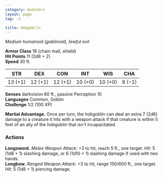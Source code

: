 ```yaml
---
category: monsters
layout: page
tag: .5

title: Hobgoblin 
---
```

_Medium humanoid (goblinoid), lawful evil_

**Armor Class** 18 (chain mail, shield)    
**Hit Points** 11 (2d8 + 2)    
**Speed** 30 ft. 

| STR     | DEX     | CON     | INT     | WIS     | CHA     |
|---------|---------|---------|---------|---------|---------|
| 13 (+1) | 12 (+1) | 12 (+1) | 10 (+0) | 10 (+0) | 9 (−1)  |

**Senses** darkvision 60 ft., passive Perception 10    
**Languages** Common, Goblin    
**Challenge** 1/2 (100 XP) 

**Martial Advantage.** Once per turn, the hobgoblin can deal an extra 7 (2d6) damage to a creature it hits with a weapon attack if that creature is within 5 feet of an ally of the hobgoblin that isn't incapacitated. 

### Actions 
**Longsword.** _Melee Weapon Attack:_ +3 to hit, reach 5 ft., one target. _Hit:_ 5 (1d8 + 1) slashing damage, or 6 (1d10 + 1) slashing damage if used with two hands.    
**Longbow.** _Ranged Weapon Attack:_ +3 to hit, range 150/600 ft., one target. _Hit:_ 5 (1d8 + 1) piercing damage.